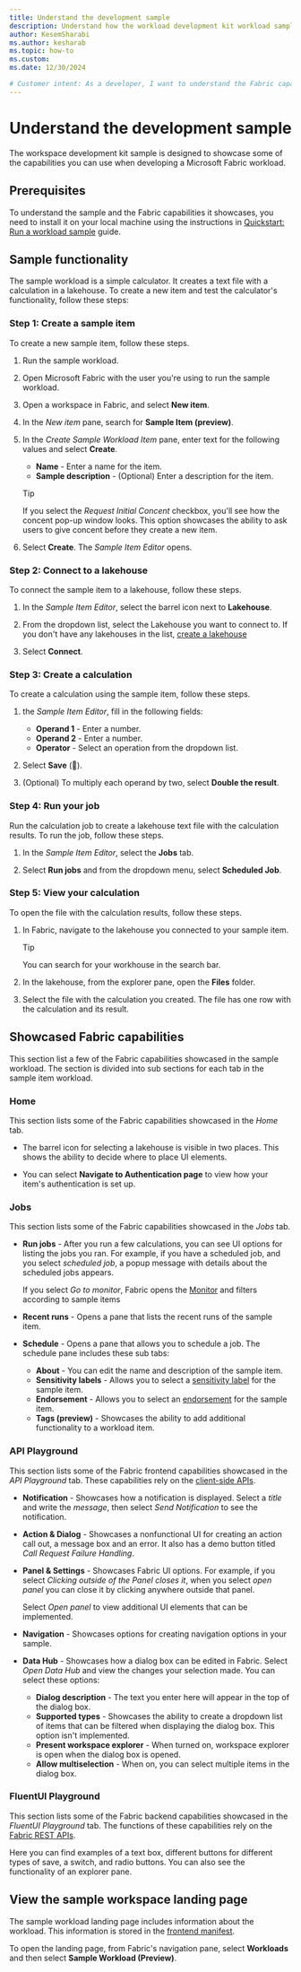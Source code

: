 ```yaml
---
title: Understand the development sample
description: Understand how the workload development kit workload sample works, and the Fabric capabilities it showcases.
author: KesemSharabi
ms.author: kesharab
ms.topic: how-to
ms.custom:
ms.date: 12/30/2024

# Customer intent: As a developer, I want to understand the Fabric capablities that the workload development kit sample showcases, so that I can use them in the workloads I develop.
---
```



# Understand the development sample

The workspace development kit sample is designed to showcase some of the capabilities you can use when developing a Microsoft Fabric workload.

## Prerequisites

To understand the sample and the Fabric capabilities it showcases, you need to install it on your local machine using the instructions in [Quickstart: Run a workload sample](quickstart-sample.md) guide.

## Sample functionality

The sample workload is a simple calculator. It creates a text file with a calculation in a lakehouse. To create a new item and test the calculator's functionality, follow these steps:

### Step 1: Create a sample item

To create a new sample item, follow these steps.

1. Run the sample workload.

2. Open Microsoft Fabric with the user you're using to run the sample workload.

3. Open a workspace in Fabric, and select **New item**.

4. In the *New item* pane, search for **Sample Item (preview)**.

5. In the *Create Sample Workload Item* pane, enter text for the following values and select **Create**.
    - **Name** - Enter a name for the item.
    - **Sample description** - (Optional) Enter a description for the item.
    >[!TIP]
    >If you select the *Request Initial Concent* checkbox, you'll see how the concent pop-up window looks. This option showcases the ability to ask users to give concent before they create a new item.

6. Select **Create**. The *Sample Item Editor* opens.

### Step 2: Connect to a lakehouse

To connect the sample item to a lakehouse, follow these steps.

1. In the *Sample Item Editor*, select the barrel icon next to **Lakehouse**.

2. From the dropdown list, select the Lakehouse you want to connect to. If you don't have any lakehouses in the list, [create a lakehouse](../data-engineering/create-lakehouse.md)

3. Select **Connect**.

### Step 3: Create a calculation

To create a calculation using the sample item, follow these steps.

1. the *Sample Item Editor*, fill in the following fields:
    - **Operand 1** - Enter a number.
    - **Operand 2** - Enter a number.
    - **Operator** - Select an operation from the dropdown list.

2. Select **Save** (&#128190;).

3. (Optional) To multiply each operand by two, select **Double the result**.

### Step 4: Run your job

Run the calculation job to create a lakehouse text file with the calculation results. To run the job, follow these steps.

1. In the *Sample Item Editor*, select the **Jobs** tab.

2. Select **Run jobs** and from the dropdown menu, select **Scheduled Job**.

### Step 5: View your calculation

To open the file with the calculation results, follow these steps.

1. In Fabric, navigate to the lakehouse you connected to your sample item.
    >[!TIP]
    >You can search for your workhouse in the search bar.

2. In the lakehouse, from the explorer pane, open the **Files** folder.

3. Select the file with the calculation you created. The file has one row with the calculation and its result.

## Showcased Fabric capabilities

This section list a few of the Fabric capabilities showcased in the sample workload. The section is divided into sub sections for each tab in the sample item workload.

### Home

This section lists some of the Fabric capabilities showcased in the *Home* tab.

- The barrel icon for selecting a lakehouse is visible in two places. This shows the ability to decide where to place UI elements.

- You can select **Navigate to Authentication page** to view how your item's authentication is set up.

### Jobs

This section lists some of the Fabric capabilities showcased in the *Jobs* tab.

- **Run jobs** - After you run a few calculations, you can see UI options for listing the jobs you ran. For example, if you have a scheduled job, and you select *scheduled job*, a popup message with details about the scheduled jobs appears.

    If you select *Go to monitor*, Fabric opens the [Monitor](../admin/monitoring-hub.md) and filters according to sample items

- **Recent runs** - Opens a pane that lists the recent runs of the sample item.

- **Schedule** - Opens a pane that allows you to schedule a job. The schedule pane includes these sub tabs:
    - **About** - You can edit the name and description of the sample item.
    - **Sensitivity labels** - Allows you to select a [sensitivity label](../get-started/apply-sensitivity-labels.md) for the sample item.
    - **Endorsement** - Allows you to select an [endorsement](../governance/endorsement-overview.md) for the sample item.
    - **Tags (preview)** - Showcases the ability to add additional functionality to a workload item.

### API Playground

This section lists some of the Fabric frontend capabilities showcased in the *API Playground* tab. These capabilities rely on the [client-side APIs](/javascript/api/%40ms-fabric/workload-client).

- **Notification** - Showcases how a notification is displayed. Select a *title* and write the *message*, then select *Send Notification* to see the notification.

- **Action & Dialog** - Showcases a nonfunctional UI for creating an action call out, a message box and an error. It also has a demo button titled *Call Request Failure Handling*.

- **Panel & Settings** - Showcases Fabric UI options. For example, if you select *Clicking outside of the Panel closes it*, when you select *open panel* you can close it by clicking anywhere outside that panel.

    Select *Open panel* to view additional UI elements that can be implemented.

- **Navigation** - Showcases options for creating navigation options in your sample.

- **Data Hub** - Showcases how a dialog box can be edited in Fabric. Select *Open Data Hub* and view the changes your selection made. You can select these options:
    - **Dialog description** - The text you enter here will appear in the top of the dialog box.
    - **Supported types** - Showcases the ability to create a dropdown list of items that can be filtered when displaying the dialog box. This option isn't implemented.
    - **Present workspace explorer** - When turned on, workspace explorer is open when the dialog box is opened.
    - **Allow multiselection** - When on, you can select multiple items in the dialog box.

### FluentUI Playground

This section lists some of the Fabric backend capabilities showcased in the *FluentUI Playground* tab. The functions of these capabilities rely on the [Fabric REST APIs](/rest/api/fabric/articles/).

Here you can find examples of a text box, different buttons for different types of save, a switch, and radio buttons. You can also see the functionality of an explorer pane.

## View the sample workspace landing page

The sample workload landing page includes information about the workload. This information is stored in the [frontend manifest](frontend-manifests.md).

To open the landing page, from Fabric's navigation pane, select **Workloads** and then select **Sample Workload (Preview)**.